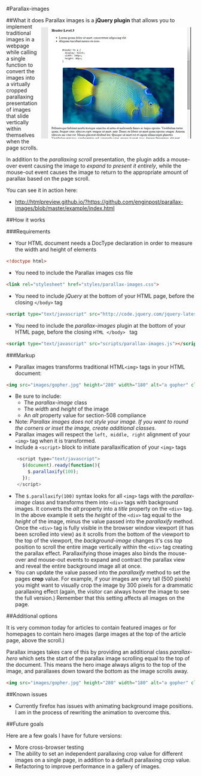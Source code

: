 #Parallax-images

##What it does
<img src="https://github.com/enginpost/parallax-images/blob/master/readme/readme-sample.png" alt="sample of parallax image" align="right" hspace="10" vspace="10">
Parallax images is a **jQuery plugin** that allows you to implement traditional images
in a webpage while calling a single function  to convert the images into a virtually cropped parallaxing
presentation of images that slide vertically within themselves when the page scrolls.

In addition to the *parallaxing scroll* presentation, the plugin adds a mouse-over event
causing the image to *expand to present it entirely*, while the mouse-out event causes
the image to return to the appropriate amount of parallax based on the page scroll.

You can see it in action here:

* http://htmlpreview.github.io/?https://github.com/enginpost/parallax-images/blob/master/example/index.html 

##How it works

###Requirements

* Your HTML document needs a DocType declaration in order to measure the width and height of elements
```HTML
<!doctype html>
```
* You need to include the Parallax images css file
```HTML
<link rel="stylesheet" href="styles/parallax-images.css">
``` 
* You need to include *jQuery* at the bottom of your HTML page, before the closing ````</body>```` tag
```HTML 
<script type="text/javascript" src="http://code.jquery.com/jquery-latest.min.js"></script> 
``` 
* You need to include the *parallax-images* plugin at the bottom of your HTML page, before the closing ```HTML </body> ``` tag
```HTML 
<script type="text/javascript" src="scripts/parallax-images.js"></script> 
``` 

###Markup

* Parallax images transforms traditional HTML````<img>```` tags in your HTML document:
```HTML
<img src="images/gopher.jpg" height="280" width="180" alt="a gopher" class="parallax-image" align="right">
```

  * Be sure to include:
      * The *parallax-image* class
      * The *width* and *height* of the image
      * An *alt* property value for section-508 compliance
  * Note: *Parallax images does not style your image. If you want to round the corners or inset the image, create additional classes.* 
  * Parallax images will respect the ````left, middle, right```` alignment of your ````<img>```` tag when it is transformed.
  * Include a ````<script>```` block to initiate parallaxification of your ````<img>```` tags
```JavaScript
    <script type="text/javascript">
      $(document).ready(function(){
        $.parallaxify(100);
      });
    </script>
```
  * The ````$.parallaxify(100)```` syntax looks for all ````<img>```` tags with the *parallax-image* class and transforms them into ````<div>```` tags with background images. It converts the *alt* property into a *title* property on the ````<div>```` tag. In the above example it sets the *height* of the ````<div>```` tag equal to the *height* of the image, minus the value passed into the *parallaxify* method. Once the ````<div>```` tag is fully visible in the browser window viewport (it has been scrolled into view) as it scrolls from the bottom of the viewport to the top of the viewport, the *background-image* changes it's css *top* position to scroll the entire image vertically within the ````<div>```` tag creating the parallax effect. Parallaxifying those images also binds the mouse-over and mouse-out events to expand and contract the parallax view and reveal the entire background image all at once.
  * You can update the value passed into the *parallaxify* method to set the pages **crop** value. For example, if your images are very tall (500 pixels) you might want to visually crop the image by 300 pixels for a drammatic parallaxing effect (again, the visitor can always hover the image to see the full version.) Remember that this setting affects all images on the page.

##Additional options

It is very common today for articles to contain featured images or for homepages to contain hero images (large images at the top of the article page, above the scroll.) 

Parallax images takes care of this by providing an additional class *parallax-hero* which sets the start of the parallax image scrolling equal to the top of the document. This means the hero image always aligns to the top of the image, and parallaxes down toward the bottom as the image scrolls away. 

```HTML
<img src="images/gopher.jpg" height="280" width="180" alt="a gopher" class="parallax-image parallax-hero" align="right">
```
##Known issues

* Currently firefox has issues with animating background image positions. I am in the process of rewriting the animation to overcome this.

##Future goals

Here are a few goals I have for future versions:

* More cross-browser testing
* The ability to set an independent parallaxing crop value for different images on a single page, in addition to a default parallaxing crop value.
* Refactoring to improve performance in a gallery of images.
